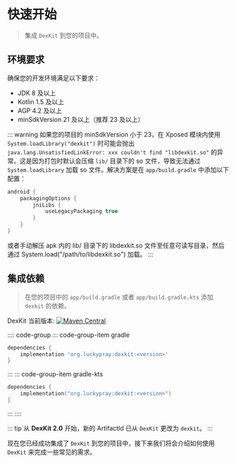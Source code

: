 # 快速开始

> 集成 `DexKit` 到您的项目中。

## 环境要求

确保您的开发环境满足以下要求：

- JDK 8 及以上
- Kotlin 1.5 及以上
- AGP 4.2 及以上
- minSdkVersion 21 及以上（推荐 23 及以上）

::: warning
如果您的项目的 minSdkVersion 小于 23，在 Xposed 模块内使用 `System.loadLibrary("dexkit")` 时可能会抛出
`java.lang.UnsatisfiedLinkError: xxx couldn't find "libdexkit.so"` 的异常。这是因为打包时默认会压缩
`lib/` 目录下的 so 文件，导致无法通过 `System.loadLibrary` 加载 so 文件。解决方案是在 `app/build.gradle`
中添加以下配置：
```groovy
android {
    packagingOptions {
        jniLibs {
            useLegacyPackaging true
        }
    }
}
```
或者手动解压 apk 内的 lib/ 目录下的 libdexkit.so 文件至任意可读写目录，然后通过 
System.load("/path/to/libdexkit.so") 加载。
:::

## 集成依赖

> 在您的项目中的 `app/build.gradle` 或者 `app/build.gradle.kts` 添加 `dexkit` 的依赖。

DexKit 当前版本: [![Maven Central](https://img.shields.io/maven-central/v/org.luckypray/dexkit.svg?label=Maven%20Central)](https://central.sonatype.com/search?q=dexkit&namespace=org.luckypray)

:::: code-group
::: code-group-item gradle
```groovy
dependencies {
    implementation 'org.luckypray:dexkit:<version>'
}
```
:::
::: code-group-item gradle-kts
```kotlin
dependencies {
    implementation("org.luckypray:dexkit:<version>")
}
```
:::
::::

::: tip
从 **DexKit 2.0** 开始，新的 ArtifactId 已从 `DexKit` 更改为 `dexkit`。
:::

现在您已经成功集成了 `DexKit` 到您的项目中，接下来我们将会介绍如何使用 `DexKit` 来完成一些常见的需求。

